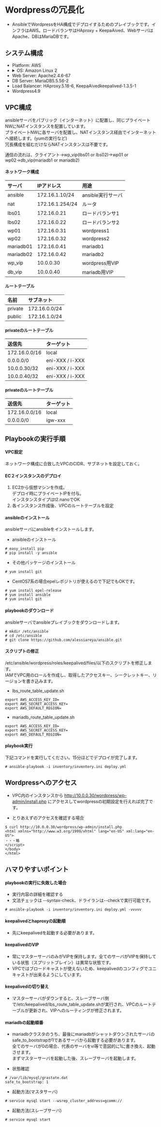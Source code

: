 # Wordpressの冗長化

* AnsibleでWordpressをHA構成でデプロイするためのプレイブックです。インフラはAWS。ロードバランサはHAproxy + KeepaAived、WebサーバはApache、DBはMariaDBです。  


## システム構成
* Platform: AWS
* <details><summary>OS: Amazon Linux 2</summary>Amazon Linux 2 LTS Candidate AMI 2017.12.0 (HVM), SSD Volume Type - ami-428aa838</details>
* Web Server: Apache2.4.6-67
* DB Server: MariaDB5.5.56-2
* Load Balancer: HAproxy.5.18-6, KeepaAivedkeepalived-1.3.5-1
* Wordpress4.9  


## VPC構成
ansibleサーバをパブリック（インターネット）に配置し、同じプライベートNWにNATインスタンスを配置しています。  
プライベートNWに各サーバを配置し、NATインスタンス経由でインターネットへ接続します。(yumの実行など)  
冗長構成を組むだけならNATインスタンスは不要です。  

通信の流れは、クライアント→wp_vip(lbs01 or lbs02)→wp01 or wp02→db_vip(mariadb1 or mariadb2)

#### ネットワーク構成
| サーバ      | IPアドレス       | 用途             |
|:-----------|:----------------|:----------------|
| ansible    | 172.16.1.10/24  | ansible実行サーバ |
| nat        | 172.16.1.254/24 | ルータ           |
| lbs01      | 172.16.0.21     | ロードバランサ1   |
| lbs02      | 172.16.0.22     | ロードバランサ2   |
| wp01       | 172.16.0.31     | wordpress1      |
| wp02       | 172.16.0.32     | wordpress2      |
| mariadb01  | 172.16.0.41     | mariadb1        |
| mariadb02  | 172.16.0.42     | mariadb2        |
| wp_vip     | 10.0.0.30       | wordpress用VIP  |
| db_vip     | 10.0.0.40       | mariadb用VIP    |      

#### ルートテーブル
| 名前        | サブネット     |
|:-----------|:--------------|
| private    | 172.16.0.0/24 |
| public     | 172.16.1.0/24 |

#### privateのルートテーブル
| 送信先         | ターゲット        |
|:--------------|:----------------|
| 172.16.0.0/16 | local           |
| 0.0.0.0/0     | eni-XXX / i-XXX |
| 10.0.0.30/32  | eni-XXX / i-XXX |
| 10.0.0.40/32  | eni-XXX / i-XXX |

#### privateのルートテーブル
| 送信先         | ターゲット        |
|:--------------|:----------------|
| 172.16.0.0/16 | local           |
| 0.0.0.0/0     | igw-xxx         |


## Playbookの実行手順

#### VPC設定
ネットワーク構成に合致したVPCのCIDR、サブネットを設定しておく。

#### EC２インスタンスのデプロイ
1. EC2から仮想マシンを作成。  
   デプロイ時にプライベートIPを付与。  
   インスタンスタイプはt2.nanoでOK
2. 各インスタンス作成後、VPCのルートテーブルを設定

#### ansibleのインストール
ansibleサーバにansibleをインストールします。  

* ansibleのインストール
```
# easy_install pip
# pip install -y ansible
```

* その他パッケージのインストール
```
# yum install git
```

* CentOS7系の場合epelレポジトリが使えるので下記でもOKです。
```
# yum install epel-release
# yum install ansible
# yum install git
```

#### playbookのダウンロード
ansibleサーバでansibleプレイブックをダウンロードします。

```
# mkdir /etc/ansible
# cd /etc/ansible
# git clone https://github.com/alessiareya/ansible.git
```

#### スクリプトの修正
/etc/ansible/wordpress/roles/keepalived/files/以下のスクリプトを修正します。  
IAMでVPC用のロールを作成し、取得したアクセスキー、シークレットキー、リージョンを書き込みます。

* lbs_route_table_update.sh
```
export AWS_ACCESS_KEY_ID=
export AWS_SECRET_ACCESS_KEY=
export AWS_DEFAULT_REGION=
```

* mariadb_route_table_update.sh
```
export AWS_ACCESS_KEY_ID=
export AWS_SECRET_ACCESS_KEY=
export AWS_DEFAULT_REGION=
```

#### playbook実行

下記コマンドを実行してください。15分ほどでデプロイが完了します。

```
# ansible-playbook -i inventory/inventory.ini deploy.yml
```

## Wordpressへのアクセス
* VPC内のインスタンスから
http://10.0.0.30/wordpress/wp-admin/install.php
にアクセスしてwordpressの初期設定を行えれば完了です。

* とりあえずのアクセスを確認する場合
```
$ curl http://10.0.0.30/wordpress/wp-admin/install.php
<html xmlns="http://www.w3.org/1999/xhtml" lang="en-US" xml:lang="en-US">
・・・略
</script>
</body>
</html>
```


## ハマりやすいポイント

#### playbookの実行に失敗した場合
* 実行内容の詳細を確認する
* 文法チェックは --syntax-check、ドライランは--checkで実行可能です。
```
# ansible-playbook -i inventory/inventory.ini deploy.yml -vvvvv
```

#### keepalivedとhaproxyの起動順
* 先にkeepalivedを起動する必要があります。

#### keepalivedのVIP
* 常にマスターサーバのみがVIPを保持します。全てのサーバがVIPを保持している状態（スプリットブレイン）は異常な状態です。  
* VPCではブロードキャストが使えないため、keepalivedのコンフィグでユニキャストが出来るようにしています。

#### keepalivedの切り替え
* マスターサーバがダウンすると、スレーブサーバ側で/etc/keepalived/lbs_route_table_update.shが実行され、VPCのルートテーブルが更新され、VIPへのルーティングが修正されます。  

#### mariadbの起動順番
* mariadbクラスタのうち、最後にmariadbがシャットダウンされたサーバのsafe_to_bootstrapが1であるサーバから起動する必要があります。  
全てのサーバが0の場合、代表のサーバをvi等で意図的に1に書き換え、起動させます。  
まずマスターサーバを起動した後、スレーブサーバを起動します。

* 状態確認
```
# /var/lib/mysql/grastate.dat
safe_to_bootstrap: 1
```
* 起動方法(マスタサーバ)
```
# service mysql start --wsrep_cluster_address=gcomm://
```

* 起動方法(スレーブサーバ)
```
# service mysql start
```
